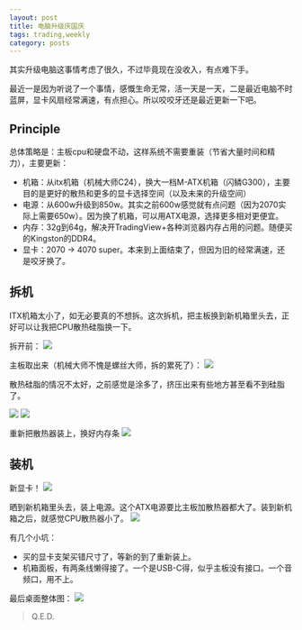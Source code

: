 ```yaml
---
layout: post
title: 电脑升级庆国庆
tags: trading,weekly
category: posts
---
```


其实升级电脑这事情考虑了很久，不过毕竟现在没收入，有点难下手。

最近一是因为听说了一个事情，感慨生命无常，活一天是一天，二是最近电脑不时蓝屏，显卡风扇经常满速，有点担心。所以咬咬牙还是最近更新一下吧。

## Principle

总体策略是：主板cpu和硬盘不动，这样系统不需要重装（节省大量时间和精力），主要更新：

* 机箱：从itx机箱（机械大师C24），换大一档M-ATX机箱（闪鳞G300），主要目的是更好的散热和更多的显卡选择空间（以及未来的升级空间）
* 电源：从600w升级到850w。其实之前600w感觉就有点问题（因为2070实际上需要650w）。因为换了机箱，可以用ATX电源，选择更多相对更便宜。
* 内存：32g到64g，解决开TradingView+各种浏览器内存占用的问题。随便买的Kingston的DDR4。
* 显卡：2070 -> 4070 super。本来到上面结束了，但因为旧的经常满速，还是咬牙换了。

## 拆机

ITX机箱太小了，如无必要真的不想拆。这次拆机，把主板换到新机箱里头去，正好可以让我把CPU散热硅脂换一下。

拆开前：
![](/images/2024-10-01/01.jpg)

主板取出来（机械大师不愧是螺丝大师，拆的累死了）：
![](/images/2024-10-01/02.jpg)

散热硅脂的情况不太好，之前感觉是涂多了，挤压出来有些地方甚至看不到硅脂了。

![](/images/2024-10-01/cpu-01.jpg)
![](/images/2024-10-01/cpu-02.jpg)

重新把散热器装上，换好内存条
![](/images/2024-10-01/03.jpg)

## 装机

新显卡！
![](/images/2024-10-01/4070.jpg)


晒到新机箱里头去，装上电源。这个ATX电源要比主板加散热器都大了。装到新机箱之后，就感觉CPU散热器小了。
![](/images/2024-10-01/new-01.png)

有几个小坑：
* 买的显卡支架买错尺寸了，等新的到了重新装上。
* 机箱面板，有两条线懒得接了。一个是USB-C得，似乎主板没有接口。一个音频口，用不上。

最后桌面整体图：
![](/images/2024-10-01/desktop.jpg)

> Q.E.D.